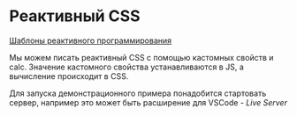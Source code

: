 # Реактивный CSS

[Шаблоны реактивного программирования](../README.md)

Мы можем писать реактивный CSS с помощью кастомных свойств и calc.
Значение кастомного свойства устанавливаются в JS, а вычисление происходит в CSS.

Для запуска демонстрационного примера понадобится стартовать сервер, например это может быть расширение для VSCode - _Live Server_
